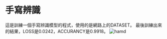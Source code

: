 # 手寫辨識
  這是訓練一個手寫辨識模型的程式，使用的是網路上的DATASET。
  最後訓練出來的結果，LOSS是0.0242，ACCURANCY是0.9918。
  ![hamd](https://github.com/user-attachments/assets/176cd201-107b-4c1b-a28d-3523719811ab)
